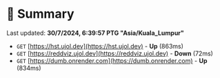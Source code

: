 # 📖 Summary
Last updated: **30/7/2024, 6:39:57 PTG "Asia/Kuala_Lumpur"**

- `GET` [https://hst.ujol.dev](https://hst.ujol.dev) - **Up** (863ms)
- `GET` [https://reddviz.ujol.dev](https://reddviz.ujol.dev) - **Down** (72ms)
- `GET` [https://dumb.onrender.com](https://dumb.onrender.com) - **Up** (834ms)
